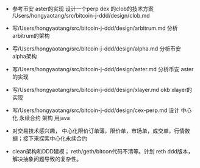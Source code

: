 #

- 参考币安 aster的实现 设计一个perp dex 的clob的技术方案 /Users/hongyaotang/src/bitcoin-j-ddd/design/clob.md
- 写/Users/hongyaotang/src/bitcoin-j-ddd/design/arbitrum.md 分析arbitrum的架构
- 写/Users/hongyaotang/src/bitcoin-j-ddd/design/alpha.md 分析币安 alpha架构
- 写/Users/hongyaotang/src/bitcoin-j-ddd/design/aster.md 分析币安 aster的实现
- 写/Users/hongyaotang/src/bitcoin-j-ddd/design/xlayer.md okb xlayer的实现
- 写/Users/hongyaotang/src/bitcoin-j-ddd/design/cex-perp.md 设计 中心化 永续合约 架构 用java


- 对交易技术感兴趣， 中心化限价订单薄，限价单，市场单，成交单，行情数据；接下来探索中心化永续合约
- clean架构和DDD建模； reth/geth/bitcon代码不清等。计划 reth ddd版本，解决抽象问题导致的复杂性。
